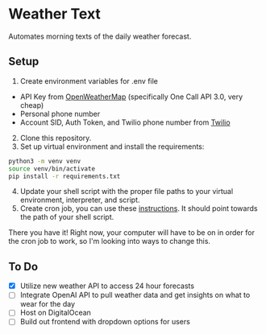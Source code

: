# Weather Text
Automates morning texts of the daily weather forecast.

## Setup
1. Create environment variables for .env file
  - API Key from [OpenWeatherMap](https://openweathermap.org/api/one-call-3) (specifically One Call API 3.0, very cheap)
  - Personal phone number
  - Account SID, Auth Token, and Twilio phone number from [Twilio](twilio.com)
2. Clone this repository.
3. Set up virtual environment and install the requirements:
  ```bash
python3 -m venv venv
source venv/bin/activate
pip install -r requirements.txt
```
4. Update your shell script with the proper file paths to your virtual environment, interpreter, and script.
5. Create cron job, you can use these [instructions](https://medium.com/@jameshamann/automation-with-cron-d10f7cbbb638). It should point towards the path of your shell script.

There you have it! Right now, your computer will have to be on in order for the cron job to work, so I'm looking into ways to change this. 

## To Do
- [x] Utilize new weather API to access 24 hour forecasts
- [ ] Integrate OpenAI API to pull weather data and get insights on what to wear for the day
- [ ] Host on DigitalOcean
- [ ] Build out frontend with dropdown options for users
